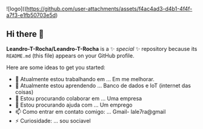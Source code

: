 ![logo]((https://github.com/user-attachments/assets/f4ac4ad3-d4b1-4f4f-a7f3-e1fb50703e5d)

## Hi there 👋

**Leandro-T-Rocha/Leandro-T-Rocha** is a ✨ _special_ ✨ repository because its `README.md` (this file) appears on your GitHub profile.

Here are some ideas to get you started:

- 🔭 Atualmente estou trabalhando em ... Em me melhorar.
- 🌱 Atualmente estou aprendendo ... Banco de dados e IoT (internet das coisas)
- 👯 Estou procurando colaborar em ... Uma empresa
- 🤔 Estou procurando ajuda com ... Um emprego
- 📫 Como entrar em contato comigo:  ... Gmail- lale7ra@gmail
- ⚡ Curiosidade: ... sou sociavel


